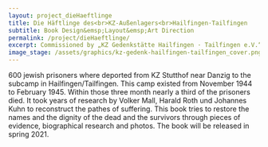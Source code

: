 ```yaml
---
layout: project_dieHaeftlinge
title: Die Häftlinge des<br>KZ-Außenlagers<br>Hailfingen·Tailfingen
subtitle: Book Design&emsp;Layout&emsp;Art Direction
permalink: /project/dieHaeftlinge/
excerpt: Commissioned by „KZ Gedenkstätte Hailfingen · Tailfingen e.V.“
image_stage: /assets/graphics/kz-gedenk-hailfingen-tailfingen_cover.png
---
```

600 jewish prisoners where deported from KZ Stutthof near Danzig to the
subcamp in Hailfingen/Tailfingen. This camp existed from November 1944 to
February 1945. Within those three month nearly a third of the prisoners died.
It took years of research by Volker Mall, Harald Roth und Johannes Kuhn to
reconstruct the pathes of suffering. This book tries to restore the names
and the dignity of the dead and the survivors through pieces of evidence,
biographical research and photos.
The book will be released in spring 2021.
